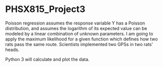 # PHSX815_Project3

Poisson regression assumes the response variable Y has a Poisson distribution, and assumes the logarithm of its expected value can be modeled by a linear combination of unknown parameters. 
I am going to apply the maximum likelihood for a given function which defines how two rats pass the same route.
Scientists implemented two GPSs in two rats' heads.

Python 3 will calculate and plot the data.
